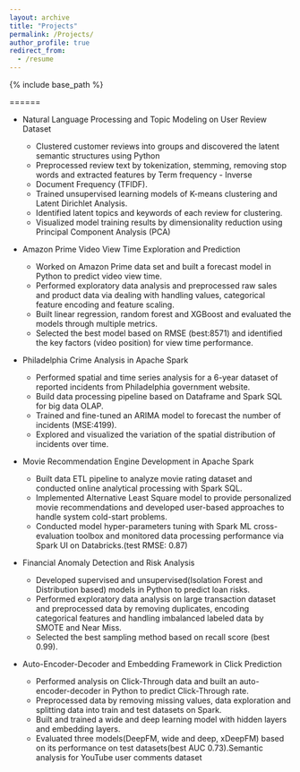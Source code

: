 ```yaml
---
layout: archive
title: "Projects"
permalink: /Projects/
author_profile: true
redirect_from:
  - /resume
---
```


{% include base_path %}

======
* Natural Language Processing and Topic Modeling on User Review Dataset

  * Clustered customer reviews into groups and discovered the latent semantic structures using Python
  * Preprocessed review text by tokenization, stemming, removing stop words and extracted features by Term frequency - Inverse
  * Document Frequency (TFlDF).
  * Trained unsupervised learning models of K-means clustering and Latent Dirichlet Analysis.
  * Identified latent topics and keywords of each review for clustering.
  * Visualized model training results by dimensionality reduction using Principal Component Analysis (PCA)


* Amazon Prime Video View Time Exploration and Prediction

  * Worked on Amazon Prime data set and built a forecast model in Python to predict video view time.
  * Performed exploratory data analysis and preprocessed raw sales and product data via dealing with handling values, categorical feature encoding and feature scaling.
  * Built linear regression, random forest and XGBoost and evaluated the models through multiple metrics.
  * Selected the best model based on RMSE (best:8571) and identified the key factors (video position) for view time performance.



* Philadelphia Crime Analysis in Apache Spark

  * Performed spatial and time series analysis for a 6-year dataset of reported incidents from Philadelphia government website.
  * Build data processing pipeline based on Dataframe and Spark SQL for big data OLAP.
  * Trained and fine-tuned an ARIMA model to forecast the number of incidents (MSE:4199).
  * Explored and visualized the variation of the spatial distribution of incidents over time.


* Movie Recommendation Engine Development in Apache Spark

  * Built data ETL pipeline to analyze movie rating dataset and conducted online analytical processing with Spark SQL.
  * Implemented Alternative Least Square model to provide personalized movie recommendations and developed user-based approaches to handle system cold-start problems.
  * Conducted model hyper-parameters tuning with Spark ML cross-evaluation toolbox and monitored data processing performance via Spark UI on Databricks.(test RMSE: 0.87)


* Financial Anomaly Detection and Risk Analysis

  * Developed supervised and unsupervised(Isolation Forest and Distribution based) models in Python to predict loan risks.
  * Performed exploratory data analysis on large transaction dataset and preprocessed data by removing duplicates, encoding categorical features and handling imbalanced labeled data by SMOTE and Near Miss.
  * Selected the best sampling method based on recall score (best 0.99).


* Auto-Encoder-Decoder and Embedding Framework in Click Prediction

  * Performed analysis on Click-Through data and built an auto-encoder-decoder in Python to predict Click-Through rate.
  * Preprocessed data by removing missing values, data exploration and splitting data into train and test datasets on Spark.
  * Built and trained a wide and deep learning model with hidden layers and embedding layers.
  * Evaluated three models(DeepFM, wide and deep, xDeepFM) based on its performance on test datasets(best AUC 0.73).Semantic analysis for YouTube user comments dataset
